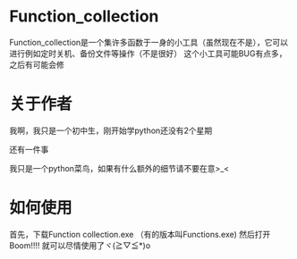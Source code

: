# Function_collection

Function_collection是一个集许多函数于一身的小工具（虽然现在不是），它可以进行例如定时关机、备份文件等操作（不是很好）
这个小工具可能BUG有点多，之后有可能会修

# 关于作者
我啊，我只是一个初中生，刚开始学python还没有2个星期

还有一件事

我只是一个python菜鸟，如果有什么额外的细节请不要在意>_<

# 如何使用

首先，下载Function collection.exe （有的版本叫Functions.exe)
然后打开
Boom!!!!
就可以尽情使用了ヾ(≧▽≦*)o

